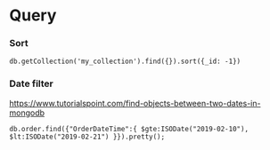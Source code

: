 # Query

### Sort

```
db.getCollection('my_collection').find({}).sort({_id: -1})
```

### Date filter

https://www.tutorialspoint.com/find-objects-between-two-dates-in-mongodb

```
db.order.find({"OrderDateTime":{ $gte:ISODate("2019-02-10"), $lt:ISODate("2019-02-21") }}).pretty();

```

